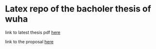 # Latex repo of the bacholer thesis of wuha

link to latest thesis pdf [here](./output/thesis.pdf)


link to the proposal [here](./output/proposal.pdf)
